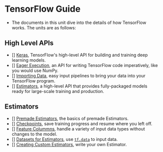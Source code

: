# TensorFlow Guide

- The documents in this unit dive into the details of how TensorFlow works. The units are as follows:

## High Level APIs

- [] [Keras](https://www.tensorflow.org/guide/keras), TensorFlow's high-level API for building and training deep learning models.
- [] [Eager Execution](https://www.tensorflow.org/guide/eager), an API for writing TensorFlow code imperatively, like you would use NumPy.
- [] [Importing Data](https://www.tensorflow.org/guide/datasets), easy input pipelines to bring your data into your TensorFlow program.
- [] [Estimators](https://www.tensorflow.org/guide/estimators), a high-level API that provides fully-packaged models ready for large-scale training and production.

## Estimators

- [] [Premade Estimators](https://www.tensorflow.org/guide/premade_estimators), the basics of premade Estimators.
- [] [Checkpoints](https://www.tensorflow.org/guide/checkpoints), save training progress and resume where you left off.
- [] [Feature Colummns](https://www.tensorflow.org/guide/feature_columns), handle a variety of input data types without changes to the model.
- [] [Datasets for Estimators](https://www.tensorflow.org/guide/datasets_for_estimators), use [`tf.data`](https://www.tensorflow.org/api_docs/python/tf/data) to input data.
- [] [Creating Custom Estimators](https://www.tensorflow.org/guide/custom_estimators), write your own Estimator.
